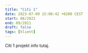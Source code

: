 ```yaml
---
title: "Citi 1"
date: 2023-07-09 15:08:42 +0200 CEST
start: 08/2021
end: 09/2021
draft: false
tags: [klient]
---
```


Citi 1 projekt info tutaj.